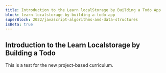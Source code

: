 ```yaml
---
title: Introduction to the Learn localStorage by Building a Todo App
block: learn-localstorage-by-building-a-todo-app
superBlock: 2022/javascript-algorithms-and-data-structures
isBeta: true
---
```


## Introduction to the Learn Localstorage by Building a Todo

This is a test for the new project-based curriculum.

